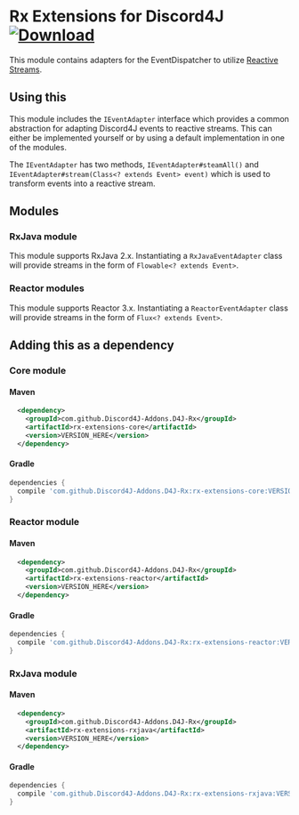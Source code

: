 # Rx Extensions for Discord4J [![Download](https://jitpack.io/v/Discord4J-Addons/D4J-Rx.svg?style=flat-square)](https://jitpack.io/#Discord4J-Addons/D4J-Rx)

This module contains adapters for the EventDispatcher to utilize [Reactive Streams](http://www.reactive-streams.org/).

## Using this

This module includes the `IEventAdapter` interface which provides a common abstraction for adapting Discord4J events to 
reactive streams. This can either be implemented yourself or by using a default implementation in one of the modules.

The `IEventAdapter` has two methods, `IEventAdapter#steamAll()` and `IEventAdapter#stream(Class<? extends Event> event)`
which is used to transform events into a reactive stream.

## Modules

### RxJava module

This module supports RxJava 2.x. Instantiating a `RxJavaEventAdapter` class will provide streams in the form of `Flowable<? extends Event>`.

### Reactor modules

This module supports Reactor 3.x. Instantiating a `ReactorEventAdapter` class will provide streams in the form of `Flux<? extends Event>`.

## Adding this as a dependency

### Core module
#### Maven
```xml
  <dependency>
    <groupId>com.github.Discord4J-Addons.D4J-Rx</groupId>
    <artifactId>rx-extensions-core</artifactId>
    <version>VERSION_HERE</version>
  </dependency>
```
#### Gradle
```groovy
dependencies {
  compile 'com.github.Discord4J-Addons.D4J-Rx:rx-extensions-core:VERSION_HERE'
}
```

### Reactor module
#### Maven
```xml
  <dependency>
    <groupId>com.github.Discord4J-Addons.D4J-Rx</groupId>
    <artifactId>rx-extensions-reactor</artifactId>
    <version>VERSION_HERE</version>
  </dependency>
```
#### Gradle
```groovy
dependencies {
  compile 'com.github.Discord4J-Addons.D4J-Rx:rx-extensions-reactor:VERSION_HERE'
}
```

### RxJava module
#### Maven
```xml
  <dependency>
    <groupId>com.github.Discord4J-Addons.D4J-Rx</groupId>
    <artifactId>rx-extensions-rxjava</artifactId>
    <version>VERSION_HERE</version>
  </dependency>
```
#### Gradle
```groovy
dependencies {
  compile 'com.github.Discord4J-Addons.D4J-Rx:rx-extensions-rxjava:VERSION_HERE'
}
```
